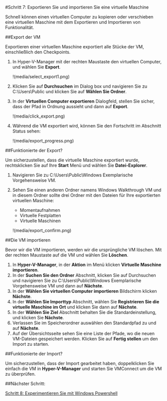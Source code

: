 #Schritt 7: Exportieren Sie und importieren Sie eine virtuelle Maschine

Schnell können einen virtuellen Computer zu kopieren oder verschieben eine virtuellen Maschine mit dem Exportieren und Importieren von Funktionalität.

##Export der VM

Exportieren einer virtuellen Maschine exportiert alle Stücke der VM, einschließlich den Checkpoints.

1.  In Hyper-V-Manager mit der rechten Maustaste den virtuellen Computer, und wählen Sie **Export**.
    
    !(media/select_export1.png)
2.  Klicken Sie auf **Durchsuchen** im Dialog box und navigieren Sie zu C:\Users\Public und klicken Sie auf **Wählen Sie Ordner**.
3.  In der **Virtuellen Computer exportieren** Dialogfeld, stellen Sie sicher, dass der Pfad in Ordnung aussieht und dann auf **Export**.
    
    !(media/click_export.png)
4.  Während die VM exportiert wird, können Sie den Fortschritt im Abschnitt Status sehen:
    
    !(media/export_progress.png)

##Funktionierte der Export?

Um sicherzustellen, dass die virtuelle Maschine exportiert wurde, rechtsklicken Sie auf Ihre **Start** Menü und wählen Sie **Datei-Explorer**.

1.  Navigieren Sie zu C:\Users\Public\Windows Exemplarische Vorgehensweise VM.
2.  Sehen Sie einen anderen Ordner namens Windows Walkthrough VM und in diesem Ordner sollte drei Ordner mit den Dateien für Ihre exportierten virtuellen Maschine:
    
    *   Momentaufnahmen
    *   Virtuelle Festplatten
    *   Virtuelle Maschinen 
    
    !(media/export_confirm.png)

##Die VM importieren

Bevor wir die VM importieren, werden wir die ursprüngliche VM löschen.
Mit der rechten Maustaste auf die VM und wählen Sie **Löschen**.

1.  In **Hyper-V-Manager**, in der **Aktion** im Menü klicken **Virtuelle Maschine importieren**.
2.  In der **Suchen Sie den Ordner** Abschnitt, klicken Sie auf Durchsuchen und navigieren Sie zu C:\Users\Public\Windows Exemplarische Vorgehensweise VM und dann auf **Nächste**.
3.  In der **Wählen Sie virtuellen Computer importieren** Bildschirm klicken **Nächste**.
4.  In der **Wählen Sie Importtyp** Abschnitt, wählen Sie **Registrieren Sie die virtuelle Maschine im Ort** und klicken Sie dann auf **Nächste**.
5.  In der **Wählen Sie Ziel** Abschnitt behalten Sie die Standardeinstellung, und klicken Sie **Nächste**.
6.  Verlassen Sie im Speicherordner auswählen den Standardpfad zu und auf **Nächste**.
7.  Auf der Übersichtsseite sehen Sie eine Liste der Pfade, wo die neuen VM-Dateien gespeichert werden.
    Klicken Sie auf **Fertig stellen** um den Import zu starten.

##Funktionierte der Import?

Um sicherzustellen, dass der Import gearbeitet haben, doppelklicken Sie einfach die VM in **Hyper-V-Manager** und starten Sie VMConnect um die VM zu überprüfen.

##Nächster Schritt:

[Schritt 8: Experimentieren Sie mit Windows Powershell](walkthrough_powershell.md)


